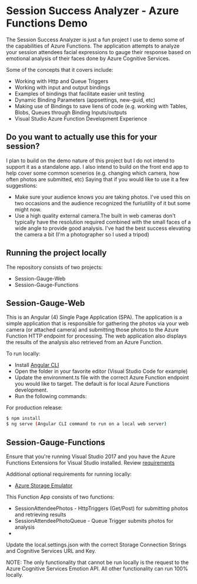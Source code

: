# Session Success Analyzer - Azure Functions Demo

The Session Success Analyzer is just a fun project I use to demo some of the capabilities of Azure Functions. The application attempts to analyze your session attendees facial expressions to gauge their response based on emotional analysis of their faces done by Azure Cognitive Services.  

Some of the concepts that it covers include:
- Working with Http and Queue Triggers
- Working with input and output bindings
- Examples of bindings that facilitate easier unit testing
- Dynamic Binding Parameters (appsettings, new-guid, etc)
- Making use of Bindings to save liens of code (e.g. working with Tables, Blobs, Queues through Binding Inputs/outputs
- Visual Studio Azure Function Development Experience

## Do you want to actually use this for your session?
I plan to build on the demo nature of this project but I do not intend to support it as a standalone app. I also intend to build on the front end app to help cover some common scenerios (e.g. changing which camera, how often photos are submitted, etc) Saying that if you would like to use it a few suggestions:

- Make sure your audience knows you are taking photos. I've used this on two occasions and the audience recognized the fun\utility of it but some might now.
- Use a high quality external camera.The built in web cameras don't typically have the resolution required combined with the small faces of a wide angle to provide good analysis.  I've had the best success elevating the camera a bit (I'm a photographer so I used a tripod)

## Running the project locally 

The repository consists of two projects:
- Session-Gauge-Web 
- Session-Gauge-Functions

## Session-Gauge-Web
This is an Angular (4) Single Page Application (SPA). The application is a simple application that is responsible for gathering the photos via your web camera (or attached camera) and submitting those photos to the Azure Function HTTP endpoint for processing.  The web application also displays the results of the analysis also retrieved from an Azure Function. 

To run locally:
- Install [Angular CLI](https://cli.angular.io/) 
- Open the folder in your favorite editor (Visual Studio Code for example)
- Update the environment.ts file with the correct Azure Function endpoint you would like to target. The default is for local Azure Functions development.
- Run the following commands:

For production release:
```sh
$ npm install
$ ng serve (Angular CLI command to run on a local web server)
```

## Session-Gauge-Functions
Ensure that you're running Visual Studio 2017 and you have the Azure Functions Extensions for Visual Studio installed. Review [requirements](https://docs.microsoft.com/en-us/azure/azure-functions/functions-develop-vs)

Additional optional requirements for running locally:
- [Azure Storage Emulator](https://docs.microsoft.com/en-us/azure/storage/common/storage-use-emulator) 

This Function App consists of two functions:
- SessionAttendeePhotos - HttpTriggers (Get/Post) for submitting photos and retrieving results
- SessionAttendeePhotoQueue - Queue Trigger submits photos for analysis
- 
Update the local.settings.json with the correct Storage Connection Strings and Cognitive Services URL and Key. 

NOTE: The only functionality that cannot be run locally is the request to the Azure Cognitive Services Emotion API. All other functionality can run 100% locally.
